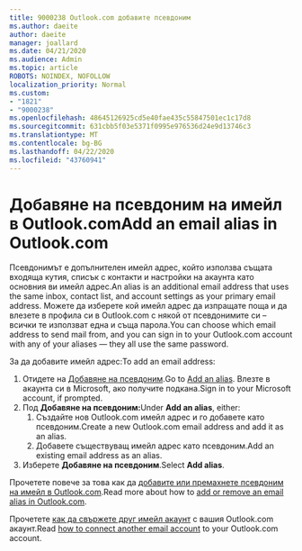 ```yaml
---
title: 9000238 Outlook.com добавите псевдоним
ms.author: daeite
author: daeite
manager: joallard
ms.date: 04/21/2020
ms.audience: Admin
ms.topic: article
ROBOTS: NOINDEX, NOFOLLOW
localization_priority: Normal
ms.custom:
- "1821"
- "9000238"
ms.openlocfilehash: 48645126925cd5e40fae435c55847501ec1c17d8
ms.sourcegitcommit: 631cbb5f03e5371f0995e976536d24e9d13746c3
ms.translationtype: MT
ms.contentlocale: bg-BG
ms.lasthandoff: 04/22/2020
ms.locfileid: "43760941"
---
```

# <a name="add-an-email-alias-in-outlookcom"></a><span data-ttu-id="e023a-102">Добавяне на псевдоним на имейл в Outlook.com</span><span class="sxs-lookup"><span data-stu-id="e023a-102">Add an email alias in Outlook.com</span></span>

<span data-ttu-id="e023a-103">Псевдонимът е допълнителен имейл адрес, който използва същата входяща кутия, списък с контакти и настройки на акаунта като основния ви имейл адрес.</span><span class="sxs-lookup"><span data-stu-id="e023a-103">An alias is an additional email address that uses the same inbox, contact list, and account settings as your primary email address.</span></span> <span data-ttu-id="e023a-104">Можете да изберете кой имейл адрес да изпращате поща и да влезете в профила си в Outlook.com с някой от псевдонимите си – всички те използват една и съща парола.</span><span class="sxs-lookup"><span data-stu-id="e023a-104">You can choose which email address to send mail from, and you can sign in to your Outlook.com account with any of your aliases — they all use the same password.</span></span>

<span data-ttu-id="e023a-105">За да добавите имейл адрес:</span><span class="sxs-lookup"><span data-stu-id="e023a-105">To add an email address:</span></span>

1. <span data-ttu-id="e023a-106">Отидете на [Добавяне на псевдоним](https://go.microsoft.com/fwlink/p/?linkid=864833).</span><span class="sxs-lookup"><span data-stu-id="e023a-106">Go to [Add an alias](https://go.microsoft.com/fwlink/p/?linkid=864833).</span></span> <span data-ttu-id="e023a-107">Влезте в акаунта си в Microsoft, ако получите подкана.</span><span class="sxs-lookup"><span data-stu-id="e023a-107">Sign in to your Microsoft account, if prompted.</span></span>
2. <span data-ttu-id="e023a-108">Под **Добавяне на псевдоним:**</span><span class="sxs-lookup"><span data-stu-id="e023a-108">Under **Add an alias**, either:</span></span>
    1. <span data-ttu-id="e023a-109">Създайте нов Outlook.com имейл адрес и го добавете като псевдоним.</span><span class="sxs-lookup"><span data-stu-id="e023a-109">Create a new Outlook.com email address and add it as an alias.</span></span>
    2. <span data-ttu-id="e023a-110">Добавете съществуващ имейл адрес като псевдоним.</span><span class="sxs-lookup"><span data-stu-id="e023a-110">Add an existing email address as an alias.</span></span>
3. <span data-ttu-id="e023a-111">Изберете **Добавяне на псевдоним**.</span><span class="sxs-lookup"><span data-stu-id="e023a-111">Select **Add alias**.</span></span>

<span data-ttu-id="e023a-112">Прочетете повече за това как да [добавите или премахнете псевдоним на имейл в Outlook.com](https://support.office.com/article/459b1989-356d-40fa-a689-8f285b13f1f2?wt.mc_id=Office_Outlook_com_Alchemy).</span><span class="sxs-lookup"><span data-stu-id="e023a-112">Read more about how to [add or remove an email alias in Outlook.com](https://support.office.com/article/459b1989-356d-40fa-a689-8f285b13f1f2?wt.mc_id=Office_Outlook_com_Alchemy).</span></span>  

<span data-ttu-id="e023a-113">Прочетете [как да свържете друг имейл акаунт](https://support.office.com/article/c5224df4-5885-4e79-91ba-523aa743f0ba?wt.mc_id=Office_Outlook_com_Alchemy) с вашия Outlook.com акаунт.</span><span class="sxs-lookup"><span data-stu-id="e023a-113">Read [how to connect another email account](https://support.office.com/article/c5224df4-5885-4e79-91ba-523aa743f0ba?wt.mc_id=Office_Outlook_com_Alchemy) to your Outlook.com account.</span></span>